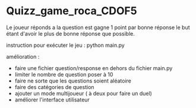 # Quizz_game_roca_CDOF5
Le joueur réponds a la question est gagne 1 point par bonne réponse le but étant d'avoir le plus de bonne réponse que possible.

instruction pour exécuter le jeu :
python main.py

amélioration :
- faire une fichier question/response en dehors du fichier main.py
- limiter le nombre de question poser à 10
- faire ne sorte que les questions soient aléatoire
- faire des catégories de question
- ajouter un mode multijoueur ( à deux pour faire un duel)
- améliorer l'interface utilisateur
